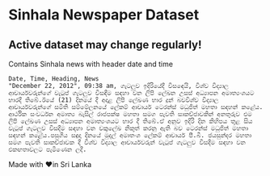 # Sinhala Newspaper Dataset

## Active dataset may change regularly!  

Contains Sinhala news with header date and time

```csv
Date, Time, Heading, News
"December 22, 2012", 09:38 am, ගැටලුව ඉදිරියේදී විස‍ඳෙයි, විශ්ව විද්‍යාල ආචාර්යවරුන්ගේ වැටුප් ගැටලුව විසඳීම සඳහා වන ලිපි ලේඛන උසස් අධ්‍යාපන අමාත්‍යංශයට භාරදී තිබේ.ඊයේ (21) දිනයේ දී අදාළ ලිපි ලේඛණ භාර දුන් බවවිශ්ව විද්‍යාල ආචාර්යවරුන්ගේ සමිති සම්මේලනයේ ලේකම් ආචාර්ය ටෙරන්ස් මධුජිත් මහතා සඳහන් කළේය. ආර්ථික සංවර්ධන අමාත්‍ය බැසිල් රාජපක්ෂ මහතා සමග පැවති සාකච්ජාවකින් අනතුරුව එම ලිපි ලේඛණ උසස් අධ්‍යාපන අමාත්‍යංශයට භාර දී තිබේ.ඒ අනුව ඉදිරි දින කිහිපය තුළ සිය වැටුප් ගැටලුව විසදීම සඳහා වන චක‍්‍රලේඛ නිකුත් කරනු ඇති බව ටෙරන්ස් මධුජිත් මහතා සඳහන් කළේය.පසුගිය සඳුදා දිනයේ මුදල් අමාතංශ ලේකම් ආචාර්ය පී.බී. ජයසුන්දර මහතා සමග පැවති සාකච්ජාවක දී විශ්ව විද්‍යාල ආචාර්යවරුන් වැටුප් ගැටලුව විසදීම සඳහා වන එකඟතාවලට පැමිණෙන ලදී.
```

Made with ❤️in Sri Lanka